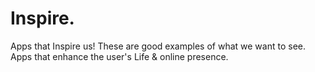 # Inspire.
Apps that Inspire us! These are good examples of what we want to see. Apps that enhance the user's Life &amp; online presence.
